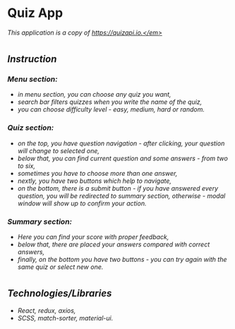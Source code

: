 # Quiz App

<em>This application is a copy of https://quizapi.io.</em>

#

## Instruction

### Menu section:

<ul>
    <li>in menu section, you can choose any quiz you want,</li>
    <li>search bar filters quizzes when you write the name of the quiz,</li>
    <li>you can choose difficulty level - easy, medium, hard or random.</li>
</ul>

### Quiz section:

<ul>
    <li>on the top, you have question navigation - after clicking, your question will change to selected one,</li>
    <li>below that, you can find current question and some answers - from two to six,</li>
    <li>sometimes you have to choose more than one answer,</li>
    <li>nextly, you have two buttons which help to navigate,</li>
    <li>on the bottom, there is a submit button - if you have answered every question, you will be redirected to summary section, otherwise - modal window will show up to confirm your action.</li>
</ul>

### Summary section:

<ul>
    <li>Here you can find your score with proper feedback,</li>
    <li>below that, there are placed your answers compared with correct answers,</li>
    <li>finally, on the bottom you have two buttons - you can try again with the same quiz or select new one.</li>
</ul>

#

## Technologies/Libraries

<ul>
    <li>React, redux, axios,</li>
    <li>SCSS, match-sorter, material-ui.</li>
</ul>
